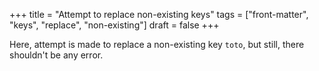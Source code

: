 +++
title = "Attempt to replace non-existing keys"
tags = ["front-matter", "keys", "replace", "non-existing"]
draft = false
+++

Here, attempt is made to replace a non-existing key `toto`, but still,
there shouldn't be any error.
